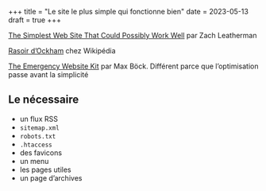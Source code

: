 +++
title = "Le site le plus simple qui fonctionne bien"
date = 2023-05-13
draft = true
+++

[The Simplest Web Site That Could Possibly Work Well](https://www.zachleat.com/web/that-could-possibly-work/) par Zach Leatherman

[Rasoir d’Ockham](https://fr.wikipedia.org/wiki/Rasoir_d%27Ockham) chez Wikipédia

[The Emergency Website Kit](https://mxb.dev/blog/emergency-website-kit/) par Max Böck. Différent parce que l’optimisation passe avant la simplicité

## Le nécessaire

- un flux RSS
- `sitemap.xml`
- `robots.txt`
- `.htaccess`
- des favicons
- un menu
- les pages utiles
- un page d’archives
